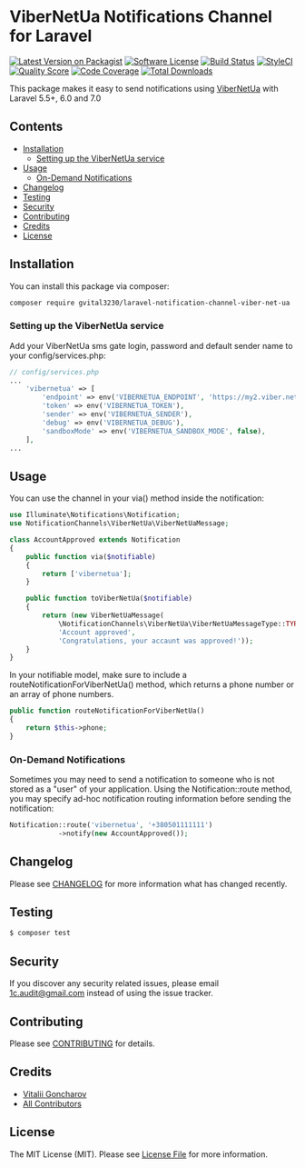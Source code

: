 # ViberNetUa Notifications Channel for Laravel

[![Latest Version on Packagist](https://img.shields.io/packagist/v/laravel-notification-channels/vibernetua.svg?style=flat-square)](https://packagist.org/packages/laravel-notification-channels/vibernetua)
[![Software License](https://img.shields.io/badge/license-MIT-brightgreen.svg?style=flat-square)](LICENSE.md)
[![Build Status](https://img.shields.io/travis/laravel-notification-channels/vibernetua/master.svg?style=flat-square)](https://travis-ci.org/laravel-notification-channels/vibernetua)
[![StyleCI](https://styleci.io/repos/234812852/shield)](https://styleci.io/repos/234812852)
[![Quality Score](https://img.shields.io/scrutinizer/g/laravel-notification-channels/vibernetua.svg?style=flat-square)](https://scrutinizer-ci.com/g/laravel-notification-channels/vibernetua)
[![Code Coverage](https://img.shields.io/scrutinizer/coverage/g/laravel-notification-channels/vibernetua/master.svg?style=flat-square)](https://scrutinizer-ci.com/g/laravel-notification-channels/vibernetua/?branch=master)
[![Total Downloads](https://img.shields.io/packagist/dt/laravel-notification-channels/vibernetua.svg?style=flat-square)](https://packagist.org/packages/laravel-notification-channels/vibernetua)

This package makes it easy to send notifications using [ViberNetUa](https://viber.net.ua) with Laravel 5.5+, 6.0 and 7.0

## Contents

- [Installation](#installation)
	- [Setting up the ViberNetUa service](#setting-up-the-ViberNetUa-service)
- [Usage](#usage)
	- [ On-Demand Notifications](#on-demand-notifications)
- [Changelog](#changelog)
- [Testing](#testing)
- [Security](#security)
- [Contributing](#contributing)
- [Credits](#credits)
- [License](#license)


## Installation

You can install this package via composer:
``` bash
composer require gvital3230/laravel-notification-channel-viber-net-ua
```

### Setting up the ViberNetUa service

Add your ViberNetUa sms gate login, password and default sender name to your config/services.php:

```php
// config/services.php
...
    'vibernetua' => [
        'endpoint' => env('VIBERNETUA_ENDPOINT', 'https://my2.viber.net.ua/api/v2/viber/dispatch'),
        'token' => env('VIBERNETUA_TOKEN'),
        'sender' => env('VIBERNETUA_SENDER'),
        'debug' => env('VIBERNETUA_DEBUG'),
        'sandboxMode' => env('VIBERNETUA_SANDBOX_MODE', false),
    ],
...
```

## Usage

You can use the channel in your via() method inside the notification:

```php
use Illuminate\Notifications\Notification;
use NotificationChannels\ViberNetUa\ViberNetUaMessage;

class AccountApproved extends Notification
{
    public function via($notifiable)
    {
        return ['vibernetua'];
    }

    public function toViberNetUa($notifiable)
    {
        return (new ViberNetUaMessage(
            \NotificationChannels\ViberNetUa\ViberNetUaMessageType::TYPE_ONLY_MESSAGE(), 
            'Account approved', 
            'Congratulations, your accaunt was approved!'));       
    }
}
```

In your notifiable model, make sure to include a routeNotificationForViberNetUa() method, which returns a phone number or an array of phone numbers.

```php
public function routeNotificationForViberNetUa()
{
    return $this->phone;
}
```

### On-Demand Notifications
Sometimes you may need to send a notification to someone who is not stored as a "user" of your application. Using the Notification::route method, you may specify ad-hoc notification routing information before sending the notification:

```php
Notification::route('vibernetua', '+380501111111')                      
            ->notify(new AccountApproved());
```

## Changelog

Please see [CHANGELOG](CHANGELOG.md) for more information what has changed recently.

## Testing

``` bash
$ composer test
```

## Security

If you discover any security related issues, please email 1c.audit@gmail.com instead of using the issue tracker.

## Contributing

Please see [CONTRIBUTING](CONTRIBUTING.md) for details.

## Credits

- [Vitalii Goncharov](https://github.com/gvital3230)
- [All Contributors](../../contributors)

## License

The MIT License (MIT). Please see [License File](LICENSE.md) for more information.
